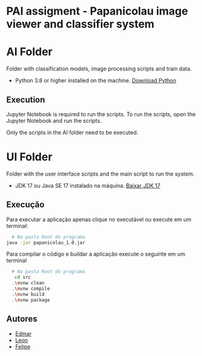 # PAI assigment - Papanicolau image viewer and classifier system

# AI Folder

Folder with classification models, image processing scripts and train data.

- Python 3.8 or higher installed on the machine. [Download Python](https://www.python.org/downloads/)

## Execution

Jupyter Notebook is required to run the scripts. To run the scripts, open the Jupyter Notebook and run the scripts.

Only the scripts in the AI folder need to be executed.


# UI Folder

Folder with the user interface scripts and the main script to run the system.

- JDK 17 ou Java SE 17 instalado na máquina. [Baixar JDK 17](https://www.oracle.com/br/java/technologies/downloads/#jdk17-windows)

## Execução

Para executar a aplicação apenas clique no executável ou execute em um terminal:

```bash
  # Na pasta Root do programa
java -jar papanicolau_1.0.jar

```

Para compilar o código e buildar a aplicação execute o seguinte em um terminal
```bash
  # Na pasta Root do programa
   cd src 
  .\mvnw clean
  .\mvnw compile
  .\mvnw build
  .\mvnw package
``` 

## Autores

- [Edmar](https://www.github.com/Lexizz7)
- [Leon](https://www.github.com/leon-junio)
- [Felipe](https://github.com/felagmoura)